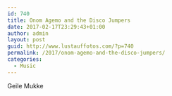 ```yaml
---
id: 740
title: Onom Agemo and the Disco Jumpers
date: 2017-02-17T23:29:43+01:00
author: admin
layout: post
guid: http://www.lustauffotos.com/?p=740
permalink: /2017/onom-agemo-and-the-disco-jumpers/
categories:
  - Music
---
```

Geile Mukke